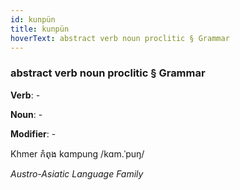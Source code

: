 ```yaml
---
id: kunpün
title: kunpün
hoverText: abstract verb noun proclitic § Grammar
---
```


### abstract verb noun proclitic § Grammar

**Verb**: -

**Noun**: -

**Modifier**: -

Khmer កំពុង kɑmpung /kɑm.ˈpuŋ/

*Austro-Asiatic Language Family*